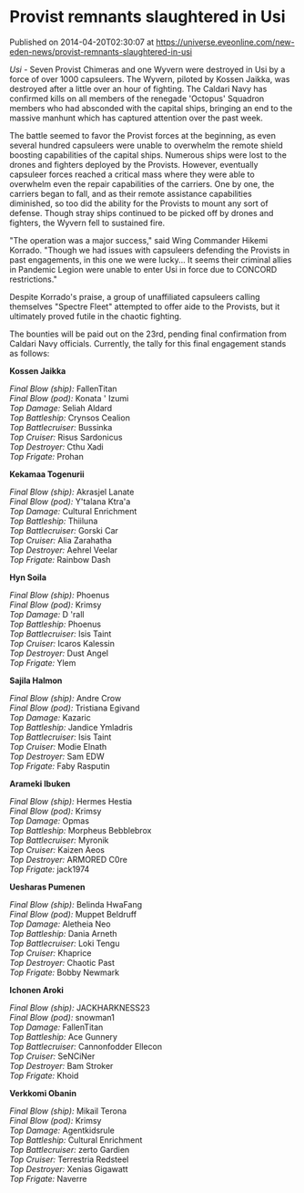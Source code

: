 # Provist remnants slaughtered in Usi
Published on 2014-04-20T02:30:07 at https://universe.eveonline.com/new-eden-news/provist-remnants-slaughtered-in-usi

_Usi -_ Seven Provist Chimeras and one Wyvern were destroyed in Usi by a force of over 1000 capsuleers. The Wyvern, piloted by Kossen Jaikka, was destroyed after a little over an hour of fighting. The Caldari Navy has confirmed kills on all members of the renegade 'Octopus' Squadron members who had absconded with the capital ships, bringing an end to the massive manhunt which has captured attention over the past week.

The battle seemed to favor the Provist forces at the beginning, as even several hundred capsuleers were unable to overwhelm the remote shield boosting capabilities of the capital ships. Numerous ships were lost to the drones and fighters deployed by the Provists. However, eventually capsuleer forces reached a critical mass where they were able to overwhelm even the repair capabilities of the carriers. One by one, the carriers began to fall, and as their remote assistance capabilities diminished, so too did the ability for the Provists to mount any sort of defense. Though stray ships continued to be picked off by drones and fighters, the Wyvern fell to sustained fire.

"The operation was a major success," said Wing Commander Hikemi Korrado. "Though we had issues with capsuleers defending the Provists in past engagements, in this one we were lucky... It seems their criminal allies in Pandemic Legion were unable to enter Usi in force due to CONCORD restrictions."

Despite Korrado's praise, a group of unaffiliated capsuleers calling themselves "Spectre Fleet" attempted to offer aide to the Provists, but it ultimately proved futile in the chaotic fighting.

The bounties will be paid out on the 23rd, pending final confirmation from Caldari Navy officials. Currently, the tally for this final engagement stands as follows:

**Kossen Jaikka**  
  
_Final Blow (ship):_ FallenTitan  
_Final Blow (pod):_ Konata ' Izumi  
_Top Damage:_ Seliah Aldard  
_Top Battleship:_ Crynsos Cealion  
_Top Battlecruiser:_ Bussinka  
_Top Cruiser:_ Risus Sardonicus  
_Top Destroyer:_ Cthu Xadi  
_Top Frigate:_ Prohan

**Kekamaa Togenurii**  
  
_Final Blow (ship):_ Akrasjel Lanate  
_Final Blow (pod):_ Y'talana Ktra'a  
_Top Damage:_ Cultural Enrichment  
_Top Battleship:_ Thiiluna  
_Top Battlecruiser:_ Gorski Car  
_Top Cruiser:_ Alia Zarahatha  
_Top Destroyer:_ Aehrel Veelar  
_Top Frigate:_ Rainbow Dash  
 

**Hyn Soila**  
  
_Final Blow (ship):_ Phoenus  
_Final Blow (pod):_ Krimsy  
_Top Damage:_ D 'rall  
_Top Battleship:_ Phoenus  
_Top Battlecruiser:_ Isis Taint  
_Top Cruiser:_ Icaros Kalessin  
_Top Destroyer:_ Dust Angel  
_Top Frigate:_ Ylem

**Sajila Halmon**  
  
_Final Blow (ship):_ Andre Crow  
_Final Blow (pod):_ Tristiana Egivand  
_Top Damage:_ Kazaric  
_Top Battleship:_ Jandice Ymladris  
_Top Battlecruiser:_ Isis Taint  
_Top Cruiser:_ Modie Elnath  
_Top Destroyer:_ Sam EDW  
_Top Frigate:_ Faby Rasputin

**Arameki Ibuken**  
  
_Final Blow (ship):_ Hermes Hestia  
_Final Blow (pod):_ Krimsy  
_Top Damage:_ Opmas  
_Top Battleship:_ Morpheus Bebblebrox  
_Top Battlecruiser:_ Myronik  
_Top Cruiser:_ Kaizen Aeos  
_Top Destroyer:_ ARMORED C0re  
_Top Frigate:_ jack1974

**Uesharas Pumenen**  
  
_Final Blow (ship):_ Belinda HwaFang  
_Final Blow (pod):_ Muppet Beldruff  
_Top Damage:_ Aletheia Neo  
_Top Battleship:_ Dania Arneth  
_Top Battlecruiser:_ Loki Tengu  
_Top Cruiser:_ Khaprice  
_Top Destroyer:_ Chaotic Past  
_Top Frigate:_ Bobby Newmark

**Ichonen Aroki**  
  
_Final Blow (ship):_ JACKHARKNESS23  
_Final Blow (pod):_ snowman1  
_Top Damage:_ FallenTitan  
_Top Battleship:_ Ace Gunnery  
_Top Battlecruiser:_ Cannonfodder Ellecon  
_Top Cruiser:_ SeNCiNer  
_Top Destroyer:_ Bam Stroker  
_Top Frigate:_ Khoid

**Verkkomi Obanin**  
  
_Final Blow (ship):_ Mikail Terona  
_Final Blow (pod):_ Krimsy  
_Top Damage:_ Agentkidsrule  
_Top Battleship:_ Cultural Enrichment  
_Top Battlecruiser:_ zerto Gardien  
_Top Cruiser:_ Terrestria Redsteel  
_Top Destroyer:_ Xenias Gigawatt  
_Top Frigate:_ Naverre
